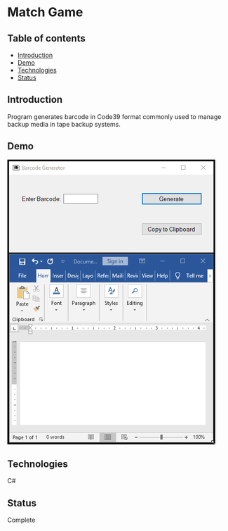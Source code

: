 # Match Game

## Table of contents
* [Introduction](#introduction)
* [Demo](#demo)
* [Technologies](#technologies)
* [Status](#status)


## Introduction
Program generates barcode in Code39 format commonly used to manage backup media in tape backup systems. 

## Demo
![](screenshot_images/BarcodeGeneratorDemo.gif)


## Technologies
C#

## Status
Complete